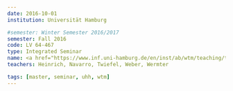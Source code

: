 ```yaml
---
date: 2016-10-01
institution: Universität Hamburg

#semester: Winter Semester 2016/2017 
semester: Fall 2016
code: LV 64-467
type: Integrated Seminar
name: <a href="https://www.inf.uni-hamburg.de/en/inst/ab/wtm/teaching/teaching-2016-ws-human-robot-interaction-project.html" title="Details" target="_blank">Human-Robot Interaction</a>
teachers: Heinrich, Navarro, Twiefel, Weber, Wermter

tags: [master, seminar, uhh, wtm]
---
```

